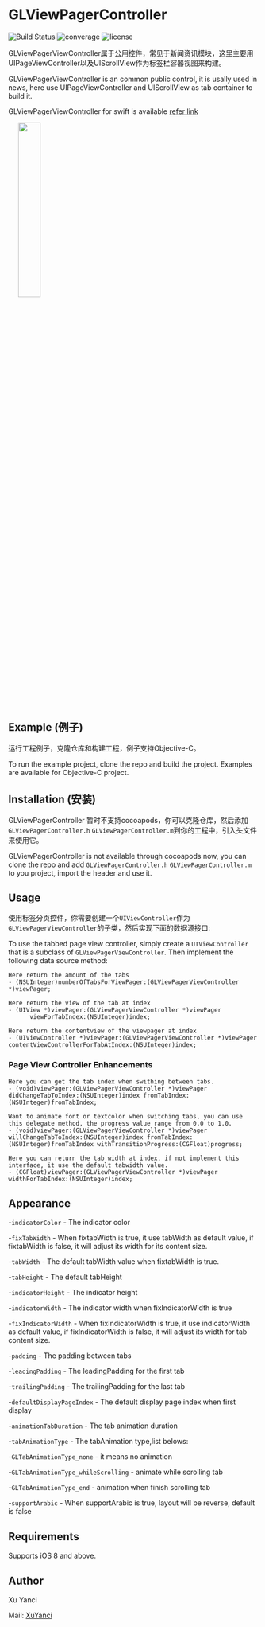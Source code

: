 # GLViewPagerController
![Build Status](https://travis-ci.org/msaps/MSSTabbedPageViewController.svg?branch=develop)
![converage](	https://img.shields.io/sonar/http/sonar.qatools.ru/ru.yandex.qatools.allure:allure-core/coverage.svg)
![license](https://img.shields.io/github/license/mashape/apistatus.svg)

GLViewPagerViewController属于公用控件，常见于新闻资讯模块，这里主要用UIPageViewController以及UIScrollView作为标签栏容器视图来构建。

GLViewPagerViewController is an common public control, it is usally used in news, here use UIPageViewController and UIScrollView as tab container to build it.

GLViewPagerViewController for swift is available [refer link](https://github.com/XuYanci/GLViewPagerViewController-Swift)

<div style="width:100%;">
<img src="https://github.com/XuYanci/GLViewPagerController/blob/master/readme~resource/present_viewpager.gif" align="center" height="30%" width="30%" style="margin-left:20px;">
</div>

<p><p>

## Example (例子)
运行工程例子，克隆仓库和构建工程，例子支持Objective-C。

To run the example project, clone the repo and build the project. Examples are available for Objective-C project.

<p><p>

## Installation (安装)

GLViewPagerController 暂时不支持cocoapods，你可以克隆仓库，然后添加`GLViewPagerController.h` `GLViewPagerController.m`到你的工程中，引入头文件来使用它。

GLViewPagerController is not available through cocoapods now, you can clone the repo and add `GLViewPagerController.h` `GLViewPagerController.m` to you project, import the header and use it.

<p><p>

## Usage

使用标签分页控件，你需要创建一个`UIViewController`作为`GLViewPagerViewController`的子类，然后实现下面的数据源接口:


To use the tabbed page view controller, simply create a `UIViewController` that is a subclass of `GLViewPagerViewController`. Then implement the following data source method:

```
Here return the amount of the tabs 
- (NSUInteger)numberOfTabsForViewPager:(GLViewPagerViewController *)viewPager;

Here return the view of the tab at index
- (UIView *)viewPager:(GLViewPagerViewController *)viewPager
      viewForTabIndex:(NSUInteger)index;

Here return the contentview of the viewpager at index
- (UIViewController *)viewPager:(GLViewPagerViewController *)viewPager
contentViewControllerForTabAtIndex:(NSUInteger)index;
```

<p><p>

### Page View Controller Enhancements
```
Here you can get the tab index when swithing between tabs.
- (void)viewPager:(GLViewPagerViewController *)viewPager didChangeTabToIndex:(NSUInteger)index fromTabIndex:(NSUInteger)fromTabIndex;

Want to animate font or textcolor when switching tabs, you can use this delegate method, the progress value range from 0.0 to 1.0.
- (void)viewPager:(GLViewPagerViewController *)viewPager willChangeTabToIndex:(NSUInteger)index fromTabIndex:(NSUInteger)fromTabIndex withTransitionProgress:(CGFloat)progress;

Here you can return the tab width at index, if not implement this interface, it use the default tabwidth value.
- (CGFloat)viewPager:(GLViewPagerViewController *)viewPager widthForTabIndex:(NSUInteger)index;
```

<p><p>

## Appearance
-`indicatorColor` - The indicator color

-`fixTabWidth` - When fixtabWidth is true, it use tabWidth as default value, if fixtabWidth is false, it will adjust its width for its content size.
 
-`tabWidth` - The default tabWidth value when fixtabWidth is true.
 
-`tabHeight` - The default tabHeight 
 
-`indicatorHeight` - The indicator height

-`indicatorWidth` - The indicator width when fixIndicatorWidth is true
 
-`fixIndicatorWidth` - When fixIndicatorWidth is true, it use indicatorWidth as default value, if fixIndicatorWidth is false, it will adjust its width for tab content size.

-`padding` - The padding between tabs
 
-`leadingPadding` - The leadingPadding for the first tab
 
-`trailingPadding` - The trailingPadding for the last tab

-`defaultDisplayPageIndex` - The default display page index when first display 

-`animationTabDuration` - The tab animation duration

-`tabAnimationType` - The tabAnimation type,list belows:

-`GLTabAnimationType_none` - it means no animation

-`GLTabAnimationType_whileScrolling` - animate while scrolling tab

-`GLTabAnimationType_end` - animation when finish scrolling tab

-`supportArabic` - When supportArabic is true, layout will be reverse, default is false

<p><p>

## Requirements
Supports iOS 8 and above.

<p><p>

## Author
Xu Yanci

Mail: [XuYanci](mailto:grandy.wind@gmail.com)
